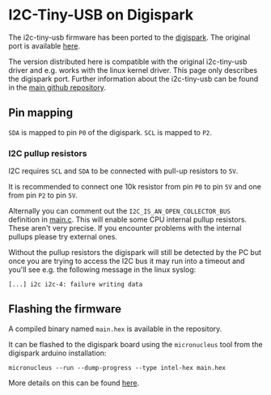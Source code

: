 # I2C-Tiny-USB on Digispark

The i2c-tiny-usb firmware has been ported to the
[digispark](http://digistump.com/products/1). The original port is
available [here](https://github.com/nopdotcom/i2c_tiny_usb-on-Little-Wire).

The version distributed here is compatible with the original i2c-tiny-usb
driver and e.g. works with the linux kernel driver. This page only
describes the digispark port. Further information about the i2c-tiny-usb
can be found in the [main github repository](https://github.com/harbaum/I2C-Tiny-USB).

## Pin mapping

```SDA``` is mapped to pin ```P0``` of the digispark. ```SCL``` is mapped to ```P2```.

### I2C pullup resistors

I2C requires ```SCL``` and ```SDA``` to be connected with pull-up
resistors to ```5V```.

It is recommended to connect one 10k resistor from pin ```P0``` to pin
```5V``` and one from pin ```P2``` to pin ```5V```.

Alternally you can comment out the ```I2C_IS_AN_OPEN_COLLECTOR_BUS```
definition in
[main.c](https://github.com/harbaum/I2C-Tiny-USB/blob/master/digispark/main.c#L186).
This will enable some CPU internal pullup resistors. These aren't very
precise. If you encounter problems with the internal pullups please
try external ones.

Without the pullup resistors the digispark will still be detected by
the PC but once you are trying to access the I2C bus it may run into a
timeout and you'll see e.g. the following message in the linux syslog:

```
[...] i2c i2c-4: failure writing data
```

## Flashing the firmware

A compiled binary named ```main.hex``` is available in the repository.

It can be flashed to the digispark board using the ```micronucleus``` tool
from the digispark arduino installation:

```
micronucleus --run --dump-progress --type intel-hex main.hex
```

More details on this can be found [here](https://github.com/nopdotcom/i2c_tiny_usb-on-Little-Wire/wiki/BuildingOnLinux).
